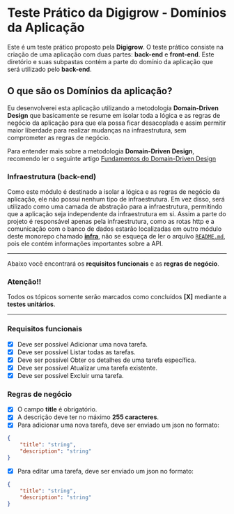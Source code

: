 # Teste Prático da Digigrow - Domínios da Aplicação

Este é um teste prático proposto pela **Digigrow**. O teste prático consiste na criação de uma aplicação com duas partes: **back-end** e **front-end**. Este diretório e suas subpastas contém a parte do domínio da aplicação que será utilizado pelo **back-end**.

## O que são os Domínios da aplicação?

Eu desenvolverei esta aplicação utilizando a metodologia **Domain-Driven Design** que basicamente se resume em isolar toda a lógica e as regras de negócio da aplicação para que ela possa ficar desacoplada e assim permitir maior liberdade para realizar mudanças na infraestrutura, sem comprometer as regras de negócio.

Para entender mais sobre a metodologia **Domain-Driven Design**, recomendo ler o seguinte artigo [Fundamentos do Domain-Driven Design](https://www.brunovalero.com.br/repos/fast-feet-api-desafio-rocketseat/issues/12)

### Infraestrutura (back-end)

Como este módulo é destinado a isolar a lógica e as regras de negócio da aplicação, ele não possui nenhum tipo de infraestrutura. Em vez disso, será utilizado como uma camada de abstração para a infraestrutura, permitindo que a aplicação seja independente da infraestrutura em si. Assim a parte do projeto é responsável apenas pela infraestrutura, como as rotas http e a comunicação com o banco de dados estarão localizadas em outro módulo deste monorepo chamado [**infra**](https://github.com/bruno-valero/teste-pratico-digigrow/tree/main/apps/infra), não se esqueça de ler o arquivo [`README.md`](https://github.com/bruno-valero/teste-pratico-digigrow/blob/main/apps/infra/README.md), pois ele contém informações importantes sobre a API.

---

Abaixo você encontrará os **requisitos funcionais** e as **regras de negócio**. 

### **Atenção!!** 
Todos os tópicos somente serão marcados como concluídos **[X]** mediante a **testes unitários**.

---

### Requisitos funcionais

- [x] Deve ser possível Adicionar uma nova tarefa.
- [x] Deve ser possível Listar todas as tarefas.
- [x] Deve ser possível Obter os detalhes de uma tarefa específica.
- [x] Deve ser possível Atualizar uma tarefa existente.
- [x] Deve ser possível Excluir uma tarefa.

### Regras de negócio

- [x] O campo **title** é obrigatório.
- [x] A descrição deve ter no máximo **255 caracteres**.
- [x] Para adicionar uma nova tarefa, deve ser enviado um json no formato:

```json
{ 
    "title": "string", 
    "description": "string" 
}
```
- [x] Para editar uma tarefa, deve ser enviado um json no formato:

```json
{ 
    "title": "string", 
    "description": "string" 
}
```